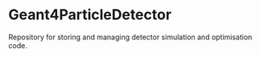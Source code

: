 # Geant4ParticleDetector
Repository for storing and managing detector simulation and optimisation code.
